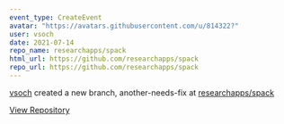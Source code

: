 ```yaml
---
event_type: CreateEvent
avatar: "https://avatars.githubusercontent.com/u/814322?"
user: vsoch
date: 2021-07-14
repo_name: researchapps/spack
html_url: https://github.com/researchapps/spack
repo_url: https://github.com/researchapps/spack
---
```


<a href='https://github.com/vsoch' target='_blank'>vsoch</a> created a new branch, another-needs-fix at <a href='https://github.com/researchapps/spack' target='_blank'>researchapps/spack</a>

<a href='https://github.com/researchapps/spack' target='_blank'>View Repository</a>